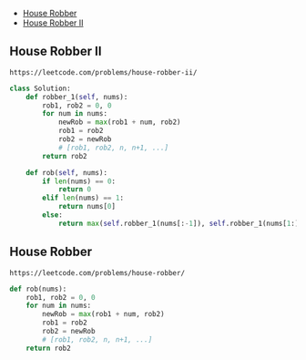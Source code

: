 + [House Robber](#ems/house-robber)
+ [House Robber II](#ems/house-robber-ii)
<!-----solution----->

## House Robber II

    https://leetcode.com/problems/house-robber-ii/

```python
class Solution:
    def robber_1(self, nums):
        rob1, rob2 = 0, 0
        for num in nums:
            newRob = max(rob1 + num, rob2)
            rob1 = rob2
            rob2 = newRob
            # [rob1, rob2, n, n+1, ...]
        return rob2

    def rob(self, nums):
        if len(nums) == 0:
            return 0
        elif len(nums) == 1:
            return nums[0]
        else:
            return max(self.robber_1(nums[:-1]), self.robber_1(nums[1:]))
```

## House Robber

    https://leetcode.com/problems/house-robber/

```python
def rob(nums):
    rob1, rob2 = 0, 0
    for num in nums:
        newRob = max(rob1 + num, rob2)
        rob1 = rob2
        rob2 = newRob
        # [rob1, rob2, n, n+1, ...]
    return rob2



```